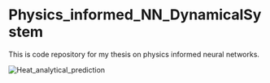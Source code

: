 # Physics_informed_NN_DynamicalSystem
This is code repository for my thesis on physics informed neural networks. 

![Heat_analytical_prediction](https://github.com/sojohan/Physics_informed_NN_DynamicalSystem/assets/13655240/10002f62-e85a-4c4f-b277-9520652476e3)
